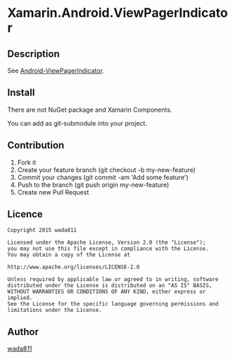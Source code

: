 Xamarin.Android.ViewPagerIndicator
====

## Description

See [Android-ViewPagerIndicator](http://github.com/wada811/Android-ViewPagerIndicator).

## Install

There are not NuGet package and Xamarin Components.

You can add as git-submodule into your project.

## Contribution
1. Fork it
2. Create your feature branch (git checkout -b my-new-feature)
3. Commit your changes (git commit -am 'Add some feature')
4. Push to the branch (git push origin my-new-feature)
5. Create new Pull Request

## Licence

    Copyright 2015 wada811

    Licensed under the Apache License, Version 2.0 (the "License");
    you may not use this file except in compliance with the License.
    You may obtain a copy of the License at

    http://www.apache.org/licenses/LICENSE-2.0

    Unless required by applicable law or agreed to in writing, software
    distributed under the License is distributed on an "AS IS" BASIS,
    WITHOUT WARRANTIES OR CONDITIONS OF ANY KIND, either express or implied.
    See the License for the specific language governing permissions and
    limitations under the License.

## Author

[wada811](https://github.com/wada811)